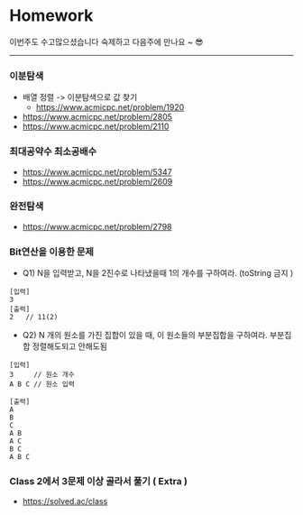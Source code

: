 # Homework
이번주도 수고많으셨습니다 숙제하고 다음주에 만나요 ~ 😎



------------------------

### 이분탐색
- 배열 정렬 -> 이분탐색으로 값 찾기
   - https://www.acmicpc.net/problem/1920
- https://www.acmicpc.net/problem/2805
- https://www.acmicpc.net/problem/2110



### 최대공약수 최소공배수
- https://www.acmicpc.net/problem/5347
- https://www.acmicpc.net/problem/2609

### 완전탐색
- https://www.acmicpc.net/problem/2798

### Bit연산을 이용한 문제
- Q1) N을 입력받고, N을 2진수로 나타냈을때 1의 개수를 구하여라. (toString  금지 )
```
[입력]
3
[출력]
2   // 11(2)
```


- Q2) N 개의 원소를 가진 집합이 있을 때, 이 원소들의 부분집합을 구하여라. 부분집합 정렬해도되고 안해도됨
```
[입력]
3     // 원소 개수
A B C // 원소 입력

[출력]
A
B 
C
A B
A C
B C
A B C
```




### Class 2에서 3문제 이상 골라서 풀기 ( Extra )
- https://solved.ac/class